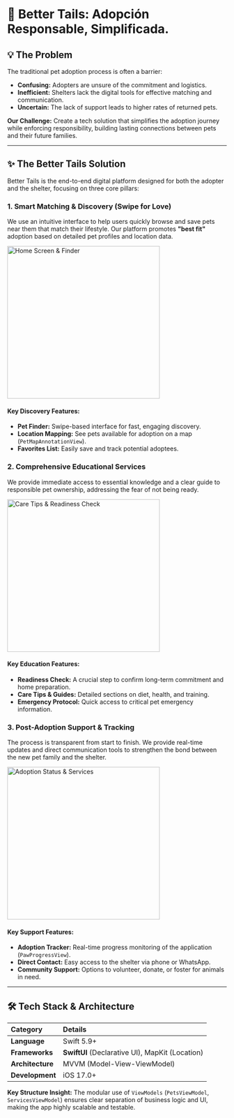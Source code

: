 # 🐾 Better Tails: Adopción Responsable, Simplificada.

## 💡 The Problem

The traditional pet adoption process is often a barrier:

* **Confusing:** Adopters are unsure of the commitment and logistics.
* **Inefficient:** Shelters lack the digital tools for effective matching and communication.
* **Uncertain:** The lack of support leads to higher rates of returned pets.

**Our Challenge:** Create a tech solution that simplifies the adoption journey while enforcing responsibility, building lasting connections between pets and their future families.

---

## ✨ The Better Tails Solution

Better Tails is the end-to-end digital platform designed for both the adopter and the shelter, focusing on three core pillars:

### 1. Smart Matching & Discovery (Swipe for Love)

We use an intuitive interface to help users quickly browse and save pets near them that match their lifestyle. Our platform promotes **"best fit"** adoption based on detailed pet profiles and location data.

<img width="350" alt="Home Screen & Finder" src="https://github.com/user-attachments/assets/a4aa90f2-af5e-40d3-ac93-671911861c23" />

#### Key Discovery Features:
* **Pet Finder:** Swipe-based interface for fast, engaging discovery.
* **Location Mapping:** See pets available for adoption on a map (`PetMapAnnotationView`).
* **Favorites List:** Easily save and track potential adoptees.

### 2. Comprehensive Educational Services

We provide immediate access to essential knowledge and a clear guide to responsible pet ownership, addressing the fear of not being ready.

<img src="https://github.com/user-attachments/assets/e2b7354a-3599-4564-9668-2728712ec90e" alt="Care Tips & Readiness Check" width="350"/>

#### Key Education Features:
* **Readiness Check:** A crucial step to confirm long-term commitment and home preparation.
* **Care Tips & Guides:** Detailed sections on diet, health, and training.
* **Emergency Protocol:** Quick access to critical pet emergency information.

### 3. Post-Adoption Support & Tracking

The process is transparent from start to finish. We provide real-time updates and direct communication tools to strengthen the bond between the new pet family and the shelter.

<img src="https://github.com/user-attachments/assets/ae7813b9-6965-4143-9007-6aa337ad588e" alt="Adoption Status & Services" width="350"/>

#### Key Support Features:
* **Adoption Tracker:** Real-time progress monitoring of the application (`PawProgressView`).
* **Direct Contact:** Easy access to the shelter via phone or WhatsApp.
* **Community Support:** Options to volunteer, donate, or foster for animals in need.

---

## 🛠️ Tech Stack & Architecture

| Category | Details |
| :--- | :--- |
| **Language** | Swift 5.9+ |
| **Frameworks** | **SwiftUI** (Declarative UI), MapKit (Location) |
| **Architecture** | MVVM (Model-View-ViewModel) |
| **Development** | iOS 17.0+ |

**Key Structure Insight:** The modular use of `ViewModels` (`PetsViewModel`, `ServicesViewModel`) ensures clear separation of business logic and UI, making the app highly scalable and testable.
